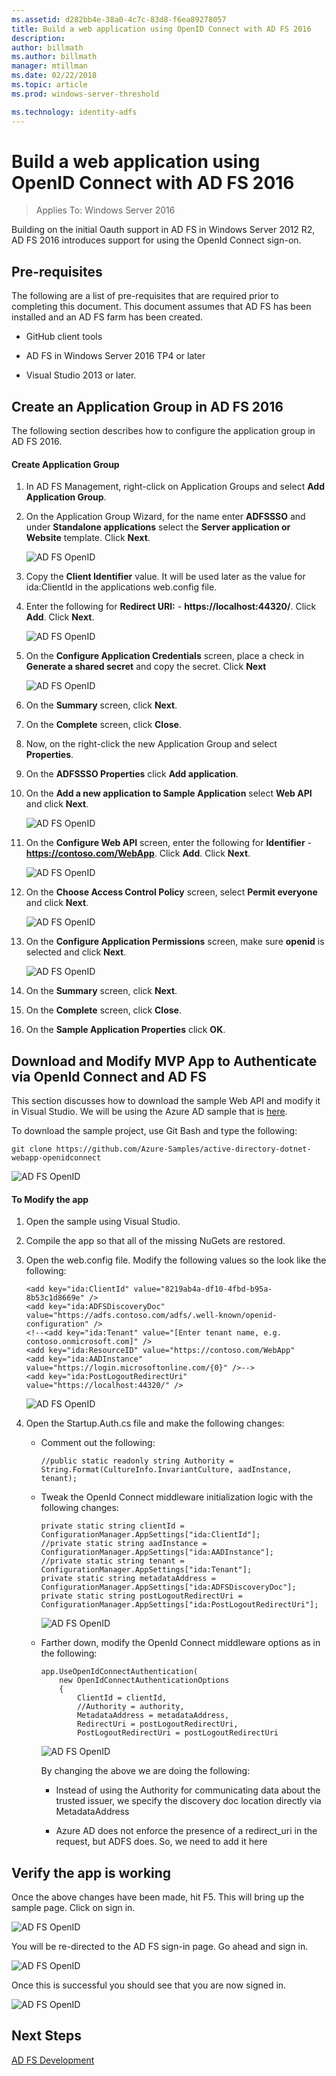 ```yaml
---
ms.assetid: d282bb4e-38a0-4c7c-83d8-f6ea89278057
title: Build a web application using OpenID Connect with AD FS 2016
description:
author: billmath
ms.author: billmath
manager: mtillman
ms.date: 02/22/2018
ms.topic: article
ms.prod: windows-server-threshold

ms.technology: identity-adfs
---
```


# Build a web application using OpenID Connect with AD FS 2016

>Applies To: Windows Server 2016

Building on the initial Oauth support in AD FS in Windows Server 2012 R2, AD FS 2016 introduces support for using the OpenId  Connect sign-on.  
  
## Pre-requisites  
The following are a list of pre-requisites that are required prior to completing this document. This document assumes that AD FS has been installed and an AD FS farm has been created.  
  
-   GitHub client tools  
  
-   AD FS in Windows Server 2016 TP4 or later  
  
-   Visual Studio 2013 or later.  
  
## Create an Application Group in AD FS 2016  
The following section describes how to configure the application group in AD FS 2016.  
  
#### Create Application Group  
  
1.  In AD FS Management, right-click on Application Groups and select **Add Application Group**.  
  
2.  On the Application Group Wizard, for the name enter **ADFSSSO** and under **Standalone applications** select the **Server application or Website** template.  Click **Next**.  
  
    ![AD FS OpenID](media/Enabling-OpenId-Connect-with-AD-FS-2016/AD_FS_OpenID_1.PNG)  
  
3.  Copy the **Client Identifier** value.  It will be used later as the value for ida:ClientId  in the applications web.config file.  
  
4.  Enter the following for **Redirect URI:** - **https://localhost:44320/**.  Click **Add**. Click **Next**.  
  
    ![AD FS OpenID](media/Enabling-OpenId-Connect-with-AD-FS-2016/AD_FS_OpenID_2.PNG)  
  
5.  On the **Configure Application Credentials** screen, place a check in **Generate a shared secret** and copy the secret. Click **Next**  
  
    ![AD FS OpenID](media/Enabling-OpenId-Connect-with-AD-FS-2016/AD_FS_OpenID_3.PNG)  
  
6.  On the **Summary** screen,  click **Next**.  
  
7.  On the **Complete** screen,  click **Close**.  
  
8.  Now, on the right-click the new Application Group and select **Properties**.  
  
9. On the **ADFSSSO Properties** click **Add application**.  
  
10. On the **Add a new application to Sample Application** select **Web API** and click **Next**.  
  
    ![AD FS OpenID](media/Enabling-OpenId-Connect-with-AD-FS-2016/AD_FS_OpenID_4.PNG)  
  
11. On the **Configure Web API** screen, enter the following for **Identifier** - **https://contoso.com/WebApp**.  Click **Add**. Click **Next**.  
  
    ![AD FS OpenID](media/Enabling-OpenId-Connect-with-AD-FS-2016/AD_FS_OpenID_7.PNG) 
    
12. On the **Choose Access Control Policy** screen, select **Permit everyone** and click **Next**.  
  
    ![AD FS OpenID](media/Enabling-OpenId-Connect-with-AD-FS-2016/AD_FS_Confidential_7.PNG)  
  
13. On the **Configure Application Permissions** screen,  make sure **openid** is selected and click **Next**.  
  
    ![AD FS OpenID](media/Enabling-OpenId-Connect-with-AD-FS-2016/AD_FS_OpenID_7.PNG)  
  
14. On the **Summary** screen,  click **Next**.  
  
15. On the **Complete** screen,  click **Close**.  
  
16. On the **Sample Application Properties** click **OK**.  
  
## Download and Modify MVP App to Authenticate via OpenId Connect and AD FS  
This section discusses how to download the sample Web API and modify it in Visual Studio.   We will be using the Azure AD sample that is [here](https://github.com/Azure-Samples/active-directory-dotnet-webapp-openidconnect).  
  
To download the sample project, use Git Bash and type the following:  
  
```  
git clone https://github.com/Azure-Samples/active-directory-dotnet-webapp-openidconnect  
```  
  
![AD FS OpenID](media/Enabling-OpenId-Connect-with-AD-FS-2016/AD_FS_OpenID_8.PNG)  
  
#### To Modify the app  
  
1.  Open the sample using Visual Studio.  
  
2.  Compile the app so that all of the missing NuGets are restored.  
  
3.  Open the web.config file.  Modify the following values so the look like the following:  
  
    ```  
    <add key="ida:ClientId" value="8219ab4a-df10-4fbd-b95a-8b53c1d8669e" />  
    <add key="ida:ADFSDiscoveryDoc" value="https://adfs.contoso.com/adfs/.well-known/openid-configuration" />  
    <!--<add key="ida:Tenant" value="[Enter tenant name, e.g. contoso.onmicrosoft.com]" />      
    <add key="ida:ResourceID" value="https://contoso.com/WebApp"  
    <add key="ida:AADInstance" value="https://login.microsoftonline.com/{0}" />-->  
    <add key="ida:PostLogoutRedirectUri" value="https://localhost:44320/" />  
    ```  
  
    ![AD FS OpenID](media/Enabling-OpenId-Connect-with-AD-FS-2016/AD_FS_OpenID_9.PNG)  
  
4.  Open the Startup.Auth.cs file and make the following changes:  
  
    -   Comment out the following:  
  
        ```  
        //public static readonly string Authority = String.Format(CultureInfo.InvariantCulture, aadInstance, tenant);  
        ```  
  
    -   Tweak the OpenId Connect middleware initialization logic with the following changes:  
  
        ```  
        private static string clientId = ConfigurationManager.AppSettings["ida:ClientId"];  
        //private static string aadInstance = ConfigurationManager.AppSettings["ida:AADInstance"];  
        //private static string tenant = ConfigurationManager.AppSettings["ida:Tenant"];  
        private static string metadataAddress = ConfigurationManager.AppSettings["ida:ADFSDiscoveryDoc"];  
        private static string postLogoutRedirectUri = ConfigurationManager.AppSettings["ida:PostLogoutRedirectUri"];  
        ```  
  
        ![AD FS OpenID](media/Enabling-OpenId-Connect-with-AD-FS-2016/AD_FS_OpenID_10.PNG)  
  
    -   Farther down, modify the OpenId Connect middleware options as in the following:  
  
        ```  
        app.UseOpenIdConnectAuthentication(  
            new OpenIdConnectAuthenticationOptions  
            {  
                ClientId = clientId,  
                //Authority = authority,  
                MetadataAddress = metadataAddress,  
                RedirectUri = postLogoutRedirectUri,  
                PostLogoutRedirectUri = postLogoutRedirectUri 
        ```  
  
        ![AD FS OpenID](media/Enabling-OpenId-Connect-with-AD-FS-2016/AD_FS_OpenID_11.PNG)  
  
        By changing the above we are doing the following:  
  
        -   Instead of using the Authority for communicating data about the trusted issuer, we specify the discovery doc location directly via MetadataAddress  
  
        -   Azure AD does not enforce the presence of a redirect_uri in the request, but ADFS does. So, we need to add it here  
  
## Verify the app is working  
Once the above changes have been made, hit F5.  This will bring up the sample page.  Click on sign in.  
  
![AD FS OpenID](media/Enabling-OpenId-Connect-with-AD-FS-2016/AD_FS_OpenID_12.PNG)  
  
You will be re-directed to the AD FS sign-in page.  Go ahead and sign in.  
  
![AD FS OpenID](media/Enabling-OpenId-Connect-with-AD-FS-2016/AD_FS_OpenID_13.PNG)  
  
Once this is successful you should see that you are now signed in.  
  
![AD FS OpenID](media/Enabling-OpenId-Connect-with-AD-FS-2016/AD_FS_OpenID_14.PNG)  
  
## Next Steps
[AD FS Development](../../ad-fs/AD-FS-Development.md)  

